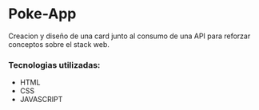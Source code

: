 # Poke-App

Creacion y diseño de una card junto al consumo de una API para reforzar conceptos sobre el stack web.

### Tecnologias utilizadas:

* HTML
* CSS
* JAVASCRIPT
